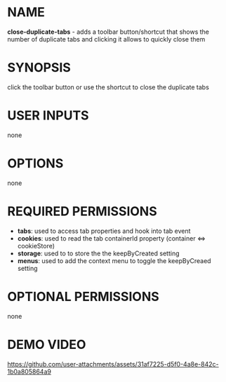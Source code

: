 # NAME

**close-duplicate-tabs** - adds a toolbar button/shortcut that shows the number of duplicate tabs and clicking it allows to quickly close them 

# SYNOPSIS

click the toolbar button or use the shortcut to close the duplicate tabs 

# USER INPUTS

none

# OPTIONS

none

# REQUIRED PERMISSIONS

- **tabs**: used to access tab properties and hook into tab event
- **cookies**: used to read the tab containerId property (container <=> cookieStore) 
- **storage**: used to to store the the keepByCreated setting 
- **menus**: used to add the context menu to toggle the keepByCreaed setting

# OPTIONAL PERMISSIONS

none

# DEMO VIDEO

https://github.com/user-attachments/assets/31af7225-d5f0-4a8e-842c-1b0a805864a9
